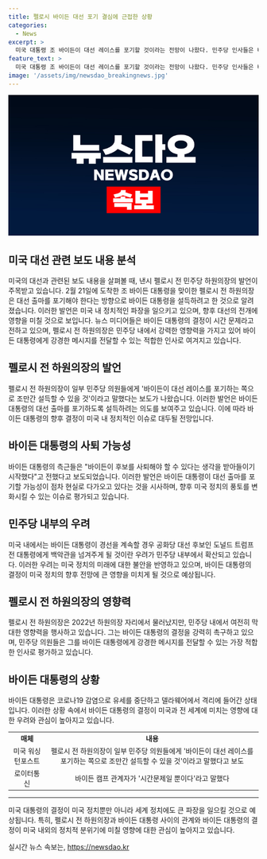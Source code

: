 ```yaml
---
title: 펠로시 바이든 대선 포기 결심에 근접한 상황
categories:
  - News
excerpt: >
  미국 대통령 조 바이든이 대선 레이스를 포기할 것이라는 전망이 나왔다. 민주당 인사들은 바이든이 공화당 후보 트럼프에게 백악관을 넘겨줄 우려를 표현하며 바이든에게 사퇴를 촉구하고 있다. 바이든의 인지력 저하 논란에 따라 펠로시 전 하원의장은 강력한 메시지를 전달할 수 있는 인물로 간주되고 있으며, 바이든은 코로나19 감염으로 유세를 중단하고 격리 중이다. (단어수: 72, 문자수: 499)
feature_text: >
  미국 대통령 조 바이든이 대선 레이스를 포기할 것이라는 전망이 나왔다. 민주당 인사들은 바이든이 공화당 후보 트럼프에게 백악관을 넘겨줄 우려를 표현하며 바이든에게 사퇴를 촉구하고 있다. 바이든의 인지력 저하 논란에 따라 펠로시 전 하원의장은 강력한 메시지를 전달할 수 있는 인물로 간주되고 있으며, 바이든은 코로나19 감염으로 유세를 중단하고 격리 중이다. (단어수: 72, 문자수: 499)
image: '/assets/img/newsdao_breakingnews.jpg'
---
```


<p><img src="/assets/img/newsdao_breakingnews.jpg" alt="pcversion 속보" /></p>

<h2 data-ke-size="size26">미국 대선 관련 보도 내용 분석</h2>

<p data-ke-size="size16">미국의 대선과 관련된 보도 내용을 살펴볼 때, 낸시 펠로시 전 민주당 하원의장의 발언이 주목받고 있습니다. 2월 21일에 도착한 조 바이든 대통령을 맞이한 펠로시 전 하원의장은 대선 출마를 포기해야 한다는 방향으로 바이든 대통령을 설득하려고 한 것으로 알려졌습니다. 이러한 발언은 미국 내 정치적인 파장을 일으키고 있으며, 향후 대선의 전개에 영향을 미칠 것으로 보입니다. 뉴스 미디어들은 바이든 대통령의 결정이 시간 문제라고 전하고 있으며, 펠로시 전 하원의장은 민주당 내에서 강력한 영향력을 가지고 있어 바이든 대통령에게 강경한 메시지를 전달할 수 있는 적합한 인사로 여겨지고 있습니다.</p>

<h2 data-ke-size="size24">펠로시 전 하원의장의 발언</h2>

<p data-ke-size="size16">펠로시 전 하원의장이 일부 민주당 의원들에게 '바이든이 대선 레이스를 포기하는 쪽으로 조만간 설득할 수 있을 것'이라고 말했다는 보도가 나왔습니다. 이러한 발언은 바이든 대통령의 대선 출마를 포기하도록 설득하려는 의도를 보여주고 있습니다. 이에 따라 바이든 대통령의 향후 결정이 미국 내 정치적인 이슈로 대두될 전망입니다.</p>

<h2 data-ke-size="size24">바이든 대통령의 사퇴 가능성</h2>

<p data-ke-size="size16">바이든 대통령의 측근들은 "바이든이 후보를 사퇴해야 할 수 있다는 생각을 받아들이기 시작했다"고 전했다고 보도되었습니다. 이러한 발언은 바이든 대통령이 대선 출마를 포기할 가능성이 점차 현실로 다가오고 있다는 것을 시사하며, 향후 미국 정치의 풍토를 변화시킬 수 있는 이슈로 평가되고 있습니다.</p>

<h2 data-ke-size="size24">민주당 내부의 우려</h2>

<p data-ke-size="size16">미국 내에서는 바이든 대통령이 경선을 계속할 경우 공화당 대선 후보인 도널드 트럼프 전 대통령에게 백악관을 넘겨주게 될 것이란 우려가 민주당 내부에서 확산되고 있습니다. 이러한 우려는 미국 정치의 미래에 대한 불안을 반영하고 있으며, 바이든 대통령의 결정이 미국 정치의 향후 전망에 큰 영향을 미치게 될 것으로 예상됩니다.</p>

<h2 data-ke-size="size24">펠로시 전 하원의장의 영향력</h2>

<p data-ke-size="size16">펠로시 전 하원의장은 2022년 하원의장 자리에서 물러났지만, 민주당 내에서 여전히 막대한 영향력을 행사하고 있습니다. 그는 바이든 대통령의 결정을 강력히 촉구하고 있으며, 민주당 의원들은 그를 바이든 대통령에게 강경한 메시지를 전달할 수 있는 가장 적합한 인사로 평가하고 있습니다.</p>

<h2 data-ke-size="size24">바이든 대통령의 상황</h2>

<p data-ke-size="size16">바이든 대통령은 코로나19 감염으로 유세를 중단하고 델라웨어에서 격리에 들어간 상태입니다. 이러한 상황 속에서 바이든 대통령의 결정이 미국과 전 세계에 미치는 영향에 대한 우려와 관심이 높아지고 있습니다.</p>

<table>
  <tr>
    <td style="text-align: center; height: 17px;"><b>매체</b></td>
    <td style="text-align: center; height: 17px;"><b>내용</b></td>
  </tr>
  <tr>
    <td style="text-align: center; height: 17px;">미국 워싱턴포스트</td>
    <td style="text-align: center; height: 17px;">펠로시 전 하원의장이 일부 민주당 의원들에게 '바이든이 대선 레이스를 포기하는 쪽으로 조만간 설득할 수 있을 것'이라고 말했다고 보도</td>
  </tr>
  <tr>
    <td style="text-align: center; height: 17px;">로이터통신</td>
    <td style="text-align: center; height: 17px;">바이든 캠프 관계자가 '시간문제일 뿐이다'라고 말했다</td>
  </tr>
</table>

<hr>

<p data-ke-size="size16">미국 대통령의 결정이 미국 정치뿐만 아니라 세계 정치에도 큰 파장을 일으킬 것으로 예상됩니다. 특히, 펠로시 전 하원의장과 바이든 대통령 사이의 관계와 바이든 대통령의 결정이 미국 내외의 정치적 분위기에 미칠 영향에 대한 관심이 높아지고 있습니다.</p>
실시간 뉴스 속보는, <a href="https://newsdao.kr" rel="dofollow">https://newsdao.kr</a>


